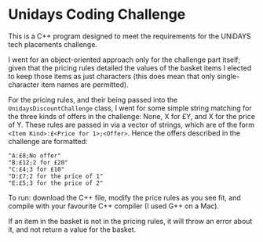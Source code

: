 # Unidays Coding Challenge

This is a C++ program designed to meet the requirements for the UNiDAYS tech placements challenge.

I went for an object-oriented approach only for the challenge part itself; given that the pricing rules detailed the values of the basket items I elected to keep those items as just characters (this does mean that only single-character item names are permitted).

For the pricing rules, and their being passed into the `UnidaysDiscountChallenge` class, I went for some simple string matching for the three kinds of offers in the challenge: None, X for £Y, and X for the price of Y. These rules are passed in via a vector of strings, which are of the form `<Item Kind>:£<Price for 1>;<Offer>`. Hence the offers described in the challenge are formatted:

    "A:£8;No offer"
    "B:£12;2 for £20"
    "C:£4;3 for £10"
    "D:£7;2 for the price of 1"
    "E:£5;3 for the price of 2"

To run: download the C++ file, modify the price rules as you see fit, and compile with your favourite C++ compiler (I used G++ on a Mac).

If an item in the basket is not in the pricing rules, it will throw an error about it, and not return a value for the basket.
